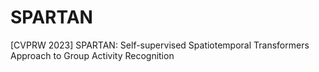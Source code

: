 # SPARTAN
[CVPRW 2023] SPARTAN: Self-supervised Spatiotemporal Transformers Approach to Group Activity Recognition
